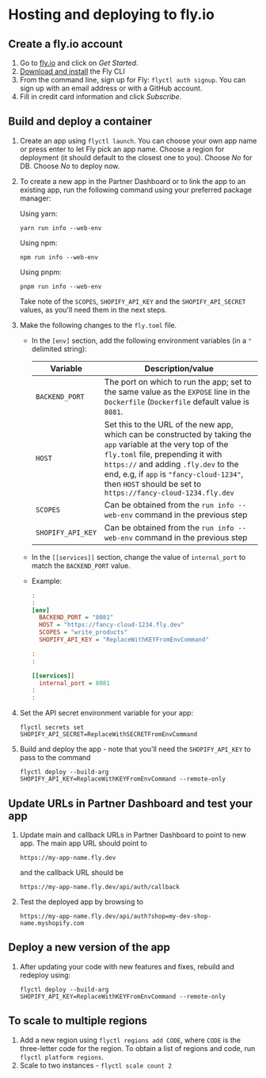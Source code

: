 # Hosting and deploying to fly.io

## Create a fly.io account

1. Go to [fly.io](https://fly.io) and click on _Get Started_.
1. [Download and install](https://fly.io/docs/flyctl/installing/) the Fly CLI
1. From the command line, sign up for Fly: `flyctl auth signup`.  You can sign up with an email address or with a GitHub account.
1. Fill in credit card information and click _Subscribe_.

## Build and deploy a container

1. Create an app using `flyctl launch`.  You can choose your own app name or press enter to let Fly pick an app name. Choose a region for deployment (it should default to the closest one to you). Choose _No_ for DB. Choose _No_ to deploy now.
1. To create a new app in the Partner Dashboard or to link the app to an existing app, run the following command using your preferred package manager:

      Using yarn:

      ```shell
      yarn run info --web-env
      ```

      Using npm:

      ```shell
      npm run info --web-env
      ```

      Using pnpm:

      ```shell
      pnpm run info --web-env
      ```

      Take note of the `SCOPES`, `SHOPIFY_API_KEY` and the `SHOPIFY_API_SECRET` values, as you'll need them in the next steps.

1. Make the following changes to the `fly.toml` file.

    - In the `[env]` section, add the following environment variables (in a `"` delimited string):

        |Variable|Description/value|
        |-|-|
        |`BACKEND_PORT`|The port on which to run the app; set to the same value as the `EXPOSE` line in the `Dockerfile` (`Dockerfile` default value is `8081`.|
        |`HOST`|Set this to the URL of the new app, which can be constructed by taking the `app` variable at the very top of the `fly.toml` file, prepending it with `https://` and adding `.fly.dev` to the end, e.g, if `app` is `"fancy-cloud-1234"`, then `HOST` should be set to `https://fancy-cloud-1234.fly.dev`|
        |`SCOPES`|Can be obtained from the `run info --web-env` command in the previous step|
        |`SHOPIFY_API_KEY`|Can be obtained from the `run info --web-env` command in the previous step|

    - In the `[[services]]` section, change the value of `internal_port` to match the `BACKEND_PORT` value.

    - Example:

      ```ini
      :
      :
      [env]
        BACKEND_PORT = "8081"
        HOST = "https://fancy-cloud-1234.fly.dev"
        SCOPES = "write_products"
        SHOPIFY_API_KEY = "ReplaceWithKEYFromEnvCommand"

      :
      :

      [[services]]
        internal_port = 8081
      :
      :
      ```

1. Set the API secret environment variable for your app:

    ```shell
    flyctl secrets set SHOPIFY_API_SECRET=ReplaceWithSECRETFromEnvCommand
    ```

1. Build and deploy the app - note that you'll need the `SHOPIFY_API_KEY` to pass to the command

    ```shell
    flyctl deploy --build-arg SHOPIFY_API_KEY=ReplaceWithKEYFromEnvCommand --remote-only
    ```

## Update URLs in Partner Dashboard and test your app

1. Update main and callback URLs in Partner Dashboard to point to new app.  The main app URL should point to

    ```text
    https://my-app-name.fly.dev
    ```

    and the callback URL should be

    ```text
    https://my-app-name.fly.dev/api/auth/callback
    ```

1. Test the deployed app by browsing to

   ```text
   https://my-app-name.fly.dev/api/auth?shop=my-dev-shop-name.myshopify.com
   ```

## Deploy a new version of the app

1. After updating your code with new features and fixes, rebuild and redeploy using:

    ```shell
    flyctl deploy --build-arg SHOPIFY_API_KEY=ReplaceWithKEYFromEnvCommand --remote-only
    ```

## To scale to multiple regions

1. Add a new region using `flyctl regions add CODE`, where `CODE` is the three-letter code for the region.  To obtain a list of regions and code, run `flyctl platform regions`.
1. Scale to two instances - `flyctl scale count 2`

